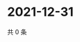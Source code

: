 # 2021-12-31

共 0 条

<!-- BEGIN WEIBO -->
<!-- 最后更新时间 Fri Dec 31 2021 02:00:41 GMT+0800 (China Standard Time) -->

<!-- END WEIBO -->
